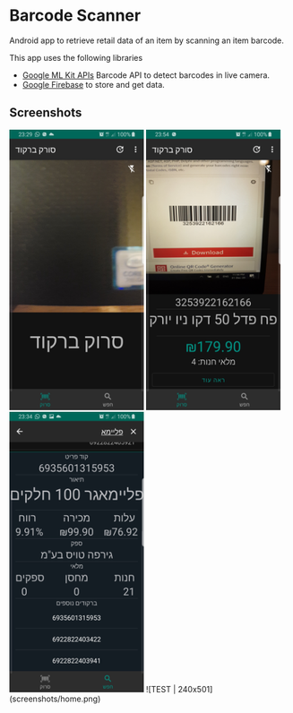 Barcode Scanner
=================

Android app to retrieve retail data of an item by scanning an item barcode.

This app uses the following libraries 
* [Google ML Kit APIs](https://developers.google.com/ml-kit)  Barcode API to detect barcodes in live camera.
* [Google Firebase](https://firebase.google.com/docs) to store and get data.


Screenshots
-----------
<img src="screenshots/home.png" width="240" height="501" alt="Home">    
<img src="screenshots/scanner.png" width="240" height="501" alt="Scanner">      
<img src="screenshots/info.png" width="240" height="501" alt="Info">
![TEST | 240x501](screenshots/home.png)


